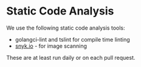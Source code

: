 # Static Code Analysis

We use the following static code analysis tools:

* golangci-lint and tslint for compile time linting
* [snyk.io](https://app.snyk.io/org/nholuongut/projects) - for image scanning

These are at least run daily or on each pull request.
